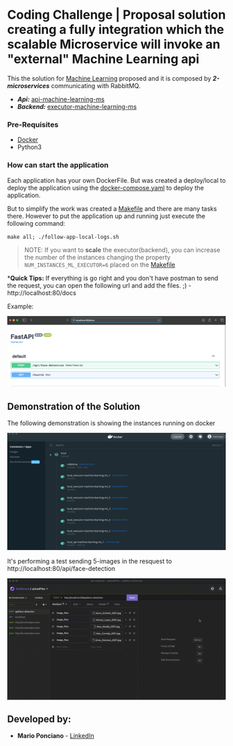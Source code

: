 #  Coding Challenge | Proposal solution creating a fully integration which the scalable Microservice will invoke an "external" Machine Learning api
 
This the solution for [ Machine Learning](executor-machine-learning-ms/app/services/mocksdk_service/README.md) proposed and it is composed by ***2-microservices*** communicating with RabbitMQ.


- ***Api:***  [api-machine-learning-ms](api-machine-learning-ms/README.md)
- ***Backend:*** [executor-machine-learning-ms](executor-machine-learning-ms/README.md) 

### Pre-Requisites

- [Docker](https://www.docker.com/products/docker-desktop)
- Python3

### How can start the application

Each application has your own DockerFile. But  was created a deploy/local to deploy the application using the [docker-compose.yaml](deploy/local/docker-compose.yaml) to deploy the application. 

But to simplify the work was created a [Makefile](Makefile) and there are many tasks there. However to put the application up and running just execute the following command:

```
make all; ./follow-app-local-logs.sh
```
  

>NOTE: If you want to **scale**  the executor(backend), you can increase the number of the instances changing the property  `NUM_INSTANCES_ML_EXECUTOR=6` placed on the [Makefile](Makefile) 


***Quick Tips:**
If everything is go right and you don't have postman to send the request, you can open the following url and add the files. ;) - http://localhost:80/docs

Example:

![Testing from broswer](docs/sending_request_from_browser.png)
## Demonstration of the Solution

The following demonstration is showing the instances running on docker 

![Docker Running](docs/docker_instances_runing_output.png)


It's performing a test sending 5-images in the resquest to http://localhost:80/api/face-detection 

![Demo Sending Request](docs/sending_request.gif)

## Developed by:

* **Mario Ponciano** - [LinkedIn](https://www.linkedin.com/in/marioponciano/)
